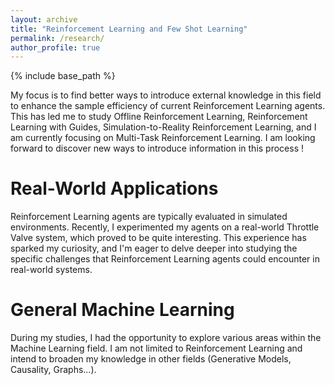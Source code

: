 ```yaml
---
layout: archive
title: "Reinforcement Learning and Few Shot Learning"
permalink: /research/
author_profile: true
---
```


{% include base_path %}

My focus is to find better ways to introduce external knowledge in this field to enhance the sample efficiency of current Reinforcement Learning agents. This has led me to study Offline Reinforcement Learning, Reinforcement Learning with Guides, Simulation-to-Reality Reinforcement Learning, and I am currently focusing on Multi-Task Reinforcement Learning.
I am looking forward to discover new ways to introduce information in this process !

Real-World Applications
======

Reinforcement Learning agents are typically evaluated in simulated environments. Recently, I experimented my agents on a real-world Throttle Valve system, which proved to be quite interesting. This experience has sparked my curiosity, and I'm eager to delve deeper into studying the specific challenges that Reinforcement Learning agents could encounter in real-world systems.

General Machine Learning
======

During my studies, I had the opportunity to explore various areas within the Machine Learning field. I am not limited to Reinforcement Learning and intend to broaden my knowledge in other fields (Generative Models, Causality, Graphs...).

